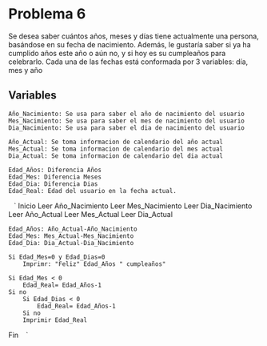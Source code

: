 # Problema 6 
Se desea saber cuántos años, meses y días tiene actualmente una persona, basándose en su fecha de nacimiento. Además, le gustaría saber si ya ha cumplido años este año o aún no, y si hoy es su cumpleaños para celebrarlo. Cada una de las fechas está conformada por 3 variables: día, mes y año
## Variables
    Año_Nacimiento: Se usa para saber el año de nacimiento del usuario
    Mes_Nacimiento: Se usa para saber el mes de nacimiento del usuario
    Dia_Nacimiento: Se usa para saber el dia de nacimiento del usuario

    Año_Actual: Se toma informacion de calendario del año actual
    Mes_Actual: Se toma informacion de calendario del mes actual
    Dia_Actual: Se toma informacion de calendario del dia actual
    
    Edad_Años: Diferencia Años
    Edad_Mes: Diferencia Meses
    Edad_Dia: Diferencia Dias
    Edad_Real: Edad del usuario en la fecha actual.

` ` ` 
Inicio
    Leer Año_Nacimiento
    Leer Mes_Nacimiento
    Leer Dia_Nacimiento
    Leer Año_Actual
    Leer Mes_Actual
    Leer Dia_Actual
    
    Edad_Años: Año_Actual-Año_Nacimiento
    Edad_Mes: Mes_Actual-Mes_Nacimiento
    Edad_Dia: Dia_Actual-Dia_Nacimiento
    
    Si Edad_Mes=0 y Edad_Dias=0
        Imprimr: "Feliz" Edad_Años " cumpleaños"

    Si Edad_Mes < 0 
        Edad_Real= Edad_Años-1
    Si no
        Si Edad_Dias < 0
            Edad_Real= Edad_Años-1
        Si no 
        Imprimir Edad_Real
Fin
` ` ` 